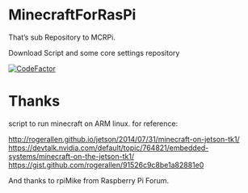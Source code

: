 # MinecraftForRasPi
That’s sub Repository to MCRPi.

Download Script and some core settings repository

[![CodeFactor](https://www.codefactor.io/repository/github/tamatamagogo/minecraftscriptforraspi/badge)](https://www.codefactor.io/repository/github/tamatamagogo/minecraftscriptforraspi)

# Thanks
 script to run minecraft on ARM linux.  for reference:

   http://rogerallen.github.io/jetson/2014/07/31/minecraft-on-jetson-tk1/
   https://devtalk.nvidia.com/default/topic/764821/embedded-systems/minecraft-on-the-jetson-tk1/
   https://gist.github.com/rogerallen/91526c9c8be1a82881e0

And thanks to rpiMike from Raspberry Pi Forum.

